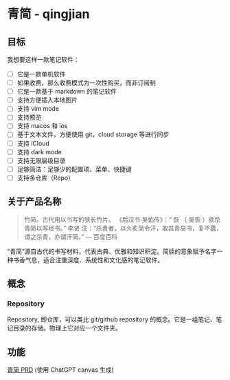 # 青简 - qingjian

## 目标
我想要这样一款笔记软件：
- [ ] 它是一款单机软件
- [ ] 如果收费，那么收费模式为一次性购买，而非订阅制
- [ ] 它是一款基于 markdown 的笔记软件
- [ ] 支持方便插入本地图片
- [ ] 支持 vim mode
- [ ] 支持预览
- [ ] 支持 macos 和 ios
- [ ] 基于文本文件，方便使用 git，cloud storage 等进行同步
- [ ] 支持 iCloud
- [ ] 支持 dark mode
- [ ] 支持无限层级目录
- [ ] 足够简洁：足够少的配置项、菜单、快捷键
- [ ] 支持多仓库（Repo）

## 关于产品名称
> 竹简。古代用以书写的狭长竹片。
> 《后汉书·吴佑传》：“ 恢 （ 吴恢 ）欲杀青简以写经书。” 李贤 注：“杀青者，以火炙简令汗，取其青易书，复不蠹，谓之杀青，亦谓汗简。”
> — 百度百科
> 
“青简”源自古代的书写材料，代表古典、优雅和知识积淀。简牍的意象赋予名字一种书香气息，适合注重深度、系统性和文化感的笔记软件。

## 概念
### Repository
Repository, 即仓库，可以类比 git/github repository 的概念。它是一组笔记、笔记目录的存储。物理上它对应一个文件夹。

## 功能
[青简 PRD](./prd.md) (使用 ChatGPT canvas 生成)
